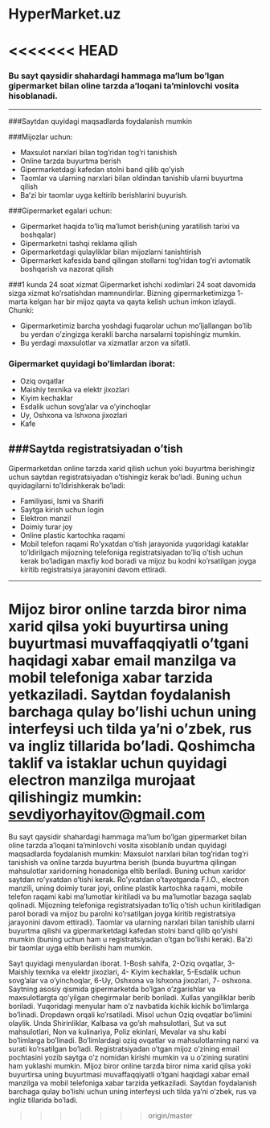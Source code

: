 # HyperMarket.uz
<<<<<<< HEAD
===
### Bu sayt qaysidir shahardagi hammaga ma’lum bo’lgan gipermarket bilan oline tarzda a’loqani ta’minlovchi vosita hisoblanadi.
---
###Saytdan quyidagi maqsadlarda foydalanish mumkin

###Mijozlar uchun:
  * Maxsulot narxlari bilan tog’ridan tog’ri tanishish
  * Online tarzda buyurtma berish
  * Gipermarketdagi kafedan stolni band qilib qo’yish
  * Taomlar va ularning narxlari bilan oldindan tanishib ularni buyurtma qilish
  * Ba’zi bir taomlar uyga keltirib berishlarini buyurish.

###Gipermarket egalari uchun:
  * Gipermarket haqida to’liq ma’lumot berish(uning yaratilish tarixi va boshqalar)
  * Gipermarketni tashqi reklama qilish
  * Gipermarketdagi qulayliklar bilan mijozlarni tanishtirish
  * Gipermarket kafesida band qilingan stollarni tog’ridan tog’ri avtomatik boshqarish va nazorat qilish

###1 kunda 24 soat xizmat
  Gipermarket ishchi xodimlari 24 soat davomida sizga xizmat ko’rsatishdan mamnundirlar. Bizning gipermarketimizga 1- marta kelgan har bir mijoz qayta va qayta kelish uchun imkon izlaydi. Chunki:
  * Gipermarketimiz barcha yoshdagi fuqarolar uchun mo’ljallangan bo’lib bu yerdan o’zingizga kerakli barcha narsalarni topishingiz mumkin.
  * Bu yerdagi maxsulotlar va xizmatlar arzon va sifatli.

### Gipermarket quyidagi bo’limlardan iborat:
* Oziq ovqatlar
* Maishiy texnika va elektr jixozlari
* Kiyim kechaklar
* Esdalik uchun sovg’alar va o’yinchoqlar
* Uy, Oshxona va Ishxona jixozlari
* Kafe

###Saytda registratsiyadan o’tish
---
Gipermarketdan online tarzda xarid qilish uchun yoki buyurtma berishingiz uchun saytdan registratsiyadan o’tishingiz kerak bo’ladi. Buning uchun quyidagilarni to’ldirishkerak bo’ladi:
* Familiyasi, Ismi va Sharifi
* Saytga kirish uchun login
* Elektron manzil
* Doimiy turar joy
* Online plastic kartochka raqami
* Mobil telefon raqami
Ro’yxatdan o’tish jarayonida yuqoridagi kataklar to’ldirilgach mijozning telefoniga registratsiyadan to’liq o’tish uchun kerak bo’ladigan maxfiy kod boradi va mijoz bu kodni ko’rsatilgan joyga kiritib registratsiya jarayonini davom ettiradi.
***
Mijoz biror online tarzda biror nima xarid qilsa yoki buyurtirsa uning buyurtmasi muvaffaqqiyatli o’tgani haqidagi xabar email manzilga va mobil telefoniga xabar tarzida yetkaziladi.
Saytdan foydalanish barchaga qulay bo’lishi uchun uning interfeysi uch tilda ya’ni o’zbek, rus va ingliz tillarida bo’ladi.
Qoshimcha taklif va istaklar uchun quyidagi electron manzilga murojaat qilishingiz mumkin:
sevdiyorhayitov@gmail.com
=======
Bu sayt qaysidir shahardagi hammaga ma’lum bo’lgan gipermarket bilan oline tarzda a’loqani ta’minlovchi vosita xisoblanib undan quyidagi  maqsadlarda foydalanish mumkin:
	Maxsulot narxlari bilan tog’ridan tog’ri tanishish va online tarzda buyurtma berish (bunda buyurtma qilingan mahsulotlar xaridorning  honadoniga eltib beriladi. Buning uchun xaridor saytdan ro’yxatdan o’tishi kerak. Ro’yxatdan o’tayotganda F.I.O., electron manzili, uning doimiy turar joyi, online plastik kartochka raqami, mobile telefon raqami kabi ma’lumotlar kiritiladi va bu ma’lumotlar bazaga saqlab qolinadi. Mijozning telefoniga registratsiyadan to’liq o’tish uchun kiritiladigan parol boradi va mijoz bu parolni ko’rsatilgan joyga kiritib registratsiya jarayonini davom ettiradi).
Taomlar va ularning narxlari bilan tanishib ularni buyurtma qilishi va gipermarketdagi kafedan stolni band qilib qo’yishi mumkin (buning uchun ham u registratsiyadan o’tgan bo’lishi kerak). Ba’zi bir taomlar uyga eltib berilishi ham mumkin.

Sayt quyidagi menyulardan iborat. 1-Bosh sahifa, 2-Oziq ovqatlar, 3- Maishiy texnika va elektr jixozlari, 4- Kiyim kechaklar, 5-Esdalik uchun sovg’alar va o’yinchoqlar, 6-Uy, Oshxona va Ishxona jixozlari, 7- oshxona.
Saytning asosiy qismida gipermarketda bo’lgan o’zgarishlar va maxsulotlargta qo’yilgan chegirmalar berib boriladi. Xullas yangiliklar berib boriladi.
Yuqoridagi menyular ham o’z navbatida kichik kichik bo’limlarga bo’linadi. Dropdawn orqali ko’rsatiladi. Misol uchun Oziq ovqatlar bo’limini olaylik. Unda Shirinliklar, Kalbasa va go’sh mahsulotlari, Sut va sut mahsulotlari, Non va kulinariya, Poliz ekinlari, Mevalar va shu kabi bo’limlarga bo’linadi. 
Bo’limlardagi oziq ovqatlar va mahsulotlarning narxi va surati ko’rsatilgan bo’ladi.
Registratsiyadan o’tgan mijoz o’zining email pochtasini yozib saytga o’z nomidan kirishi mumkin va u o’zining suratini ham yuklashi mumkin.
Mijoz biror online tarzda biror nima xarid qilsa yoki buyurtirsa uning buyurtmasi muvaffaqqiyatli o’tgani haqidagi xabar email manzilga va mobil telefoniga xabar tarzida yetkaziladi.
Saytdan foydalanish barchaga qulay bo’lishi uchun uning interfeysi uch tilda ya’ni o’zbek, rus va ingliz tillarida bo’ladi.
	


>>>>>>> origin/master
